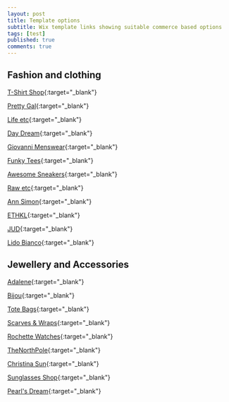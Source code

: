 ```yaml
---
layout: post
title: Template options
subtitle: Wix template links showing suitable commerce based options
tags: [test]
published: true
comments: true
---
```


## Fashion and clothing

[T-Shirt Shop](https://www.wix.com/website-template/view/html/2936?originUrl=https%3A%2F%2Fwww.wix.com%2Fwebsite%2Ftemplates%2Fhtml%2Fonline-store%2Ffashion-clothing&tpClick=view_button&esi=45e97924-939c-4e60-b90e-66982012fba9){:target="_blank"}

[Pretty Gal](https://www.wix.com/website-template/view/html/1622?originUrl=https%3A%2F%2Fwww.wix.com%2Fwebsite%2Ftemplates%2Fhtml%2Fonline-store%2Ffashion-clothing&tpClick=view_button&esi=45e97924-939c-4e60-b90e-66982012fba9){:target="_blank"}

[Life etc](https://www.wix.com/website-template/view/html/2348?originUrl=https%3A%2F%2Fwww.wix.com%2Fwebsite%2Ftemplates%2Fhtml%2Fonline-store%2Ffashion-clothing&tpClick=view_button&esi=45e97924-939c-4e60-b90e-66982012fba9){:target="_blank"}

[Day Dream](https://www.wix.com/website-template/view/html/2684?originUrl=https%3A%2F%2Fwww.wix.com%2Fwebsite%2Ftemplates%2Fhtml%2Fonline-store%2Ffashion-clothing&tpClick=view_button&esi=45e97924-939c-4e60-b90e-66982012fba9){:target="_blank"}

[Giovanni Menswear](https://www.wix.com/website-template/view/html/2266?originUrl=https%3A%2F%2Fwww.wix.com%2Fwebsite%2Ftemplates%2Fhtml%2Fonline-store%2Ffashion-clothing&tpClick=view_button&esi=45e97924-939c-4e60-b90e-66982012fba9){:target="_blank"}

[Funky Tees](https://www.wix.com/website-template/view/html/1827?originUrl=https%3A%2F%2Fwww.wix.com%2Fwebsite%2Ftemplates%2Fhtml%2Fonline-store%2Ffashion-clothing&tpClick=view_button&esi=45e97924-939c-4e60-b90e-66982012fba9){:target="_blank"}

[Awesome Sneakers](https://www.wix.com/website-template/view/html/1713?originUrl=https%3A%2F%2Fwww.wix.com%2Fwebsite%2Ftemplates%2Fhtml%2Fonline-store%2Ffashion-clothing&tpClick=view_button&esi=45e97924-939c-4e60-b90e-66982012fba9){:target="_blank"}

[Raw etc](https://www.wix.com/website-template/view/html/2119?originUrl=https%3A%2F%2Fwww.wix.com%2Fwebsite%2Ftemplates%2Fhtml%2Fonline-store%2Ffashion-clothing&tpClick=view_button&esi=45e97924-939c-4e60-b90e-66982012fba){:target="_blank"}

[Ann Simon](https://www.wix.com/website-template/view/html/2068?originUrl=https%3A%2F%2Fwww.wix.com%2Fwebsite%2Ftemplates%2Fhtml%2Fonline-store%2Ffashion-clothing&tpClick=view_button&esi=45e97924-939c-4e60-b90e-66982012fba9){:target="_blank"}

[ETHKL](https://www.wix.com/website-template/view/html/2517?originUrl=https%3A%2F%2Fwww.wix.com%2Fwebsite%2Ftemplates%2Fhtml%2Fonline-store%2Ffashion-clothing&tpClick=view_button&esi=45e97924-939c-4e60-b90e-66982012fba){:target="_blank"}

[JUD](https://www.wix.com/website-template/view/html/2242?originUrl=https%3A%2F%2Fwww.wix.com%2Fwebsite%2Ftemplates%2Fhtml%2Fonline-store%2Ffashion-clothing&tpClick=view_button&esi=45e97924-939c-4e60-b90e-66982012fba9){:target="_blank"}

[Lido Bianco](https://www.wix.com/website-template/view/html/2512?originUrl=https%3A%2F%2Fwww.wix.com%2Fwebsite%2Ftemplates%2Fhtml%2Fonline-store%2Ffashion-clothing&tpClick=view_button&esi=45e97924-939c-4e60-b90e-66982012fba9){:target="_blank"}

## Jewellery and Accessories

[Adalene](https://www.wix.com/website-template/view/html/2514?originUrl=https%3A%2F%2Fwww.wix.com%2Fwebsite%2Ftemplates%2Fhtml%2Fonline-store%2Fjewelry-accessories&tpClick=view_button&esi=0a347be0-7edd-4a80-8929-118d0d36b09f){:target="_blank"}

[Bijou](https://www.wix.com/website-template/view/html/1615?originUrl=https%3A%2F%2Fwww.wix.com%2Fwebsite%2Ftemplates%2Fhtml%2Fonline-store%2Fjewelry-accessories&tpClick=view_button&esi=0a347be0-7edd-4a80-8929-118d0d36b09f){:target="_blank"}

[Tote Bags](https://www.wix.com/website-template/view/html/2175?originUrl=https%3A%2F%2Fwww.wix.com%2Fwebsite%2Ftemplates%2Fhtml%2Fonline-store%2Fjewelry-accessories&tpClick=view_button&esi=0a347be0-7edd-4a80-8929-118d0d36b09){:target="_blank"}

[Scarves & Wraps](https://www.wix.com/website-template/view/html/1632?originUrl=https%3A%2F%2Fwww.wix.com%2Fwebsite%2Ftemplates%2Fhtml%2Fonline-store%2Fjewelry-accessories&tpClick=view_button&esi=0a347be0-7edd-4a80-8929-118d0d36b09f){:target="_blank"}

[Rochette Watches](https://www.wix.com/website-template/view/html/1620?originUrl=https%3A%2F%2Fwww.wix.com%2Fwebsite%2Ftemplates%2Fhtml%2Fonline-store%2Fjewelry-accessories&tpClick=view_button&esi=0a347be0-7edd-4a80-8929-118d0d36b09){:target="_blank"}

[TheNorthPole](https://www.wix.com/website-template/view/html/1762?originUrl=https%3A%2F%2Fwww.wix.com%2Fwebsite%2Ftemplates%2Fhtml%2Fonline-store%2Fjewelry-accessories&tpClick=view_button&esi=0a347be0-7edd-4a80-8929-118d0d36b09f){:target="_blank"}

[Christina Sun](https://www.wix.com/website-template/view/html/1701?originUrl=https%3A%2F%2Fwww.wix.com%2Fwebsite%2Ftemplates%2Fhtml%2Fonline-store%2Fjewelry-accessories&tpClick=view_button&esi=0a347be0-7edd-4a80-8929-118d0d36b09f){:target="_blank"}

[Sunglasses Shop](https://www.wix.com/website-template/view/html/1617?originUrl=https%3A%2F%2Fwww.wix.com%2Fwebsite%2Ftemplates%2Fhtml%2Fonline-store%2Fjewelry-accessories&tpClick=view_button&esi=0a347be0-7edd-4a80-8929-118d0d36b09f){:target="_blank"}

[Pearl's Dream](https://www.wix.com/website-template/view/html/1630?originUrl=https%3A%2F%2Fwww.wix.com%2Fwebsite%2Ftemplates%2Fhtml%2Fonline-store%2Fjewelry-accessories&tpClick=view_button&esi=0a347be0-7edd-4a80-8929-118d0d36b09f){:target="_blank"}




